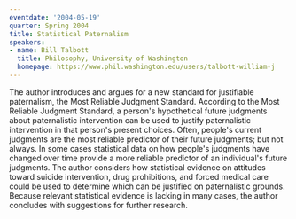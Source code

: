 ```yaml
---
eventdate: '2004-05-19'
quarter: Spring 2004
title: Statistical Paternalism
speakers:
- name: Bill Talbott
  title: Philosophy, University of Washington
  homepage: https://www.phil.washington.edu/users/talbott-william-j
---
```

The author introduces and argues for a new standard for justifiable paternalism, the Most Reliable Judgment Standard. According to the Most Reliable Judgment Standard, a person's hypothetical future judgments about paternalistic intervention can be used to justify paternalistic intervention in that person's present choices. Often, people's current judgments are the most reliable predictor of their future judgments; but not always. In some cases statistical data on how people's judgments have changed over time provide a more reliable predictor of an individual's future judgments. The author considers how statistical evidence on attitudes toward suicide intervention, drug prohibitions, and forced medical care could be used to determine which can be justified on paternalistic grounds. Because relevant statistical evidence is lacking in many cases, the author concludes with suggestions for further research.